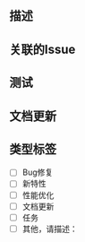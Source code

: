 ## 描述
<!--在这里详细描述你的改动，包括改动的原因和所采取的方法。-->

## 关联的Issue
<!-- 如果这个PR是为了解决特定的Issue，请在这里提供Issue链接。例如：关联Issue #123-->
<!-- 如果这个PR是为了解决特定的问题单，请在这里描述问题单单号。-->

## 测试
<!--描述进行了哪些测试来验证你的改动。包括但不限于二级冒烟、算子泛化等。-->

## 文档更新
<!--如果这个PR包含文档的更新，请在这里指出。例如：更新了README.md文件。-->

## 类型标签
<!--  [x] 表示选中 -->
- [ ] Bug修复
- [ ] 新特性
- [ ] 性能优化
- [ ] 文档更新
- [ ] 任务
- [ ] 其他，请描述：
